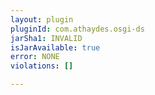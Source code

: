 ```yaml
---
layout: plugin
pluginId: com.athaydes.osgi-ds
jarSha1: INVALID
isJarAvailable: true
error: NONE
violations: []

---
```

